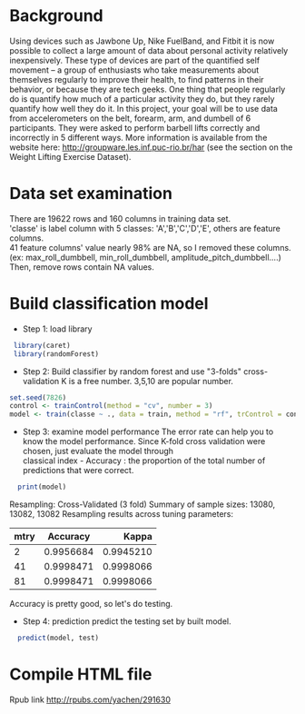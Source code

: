 # Background
Using devices such as Jawbone Up, Nike FuelBand, and Fitbit it is now possible to collect a large amount of data about personal activity relatively inexpensively. These type of devices are part of the quantified self movement – a group of enthusiasts who take measurements about themselves regularly to improve their health, to find patterns in their behavior, or because they are tech geeks. One thing that people regularly do is quantify how much of a particular activity they do, but they rarely quantify how well they do it. In this project, your goal will be to use data from accelerometers on the belt, forearm, arm, and dumbell of 6 participants. They were asked to perform barbell lifts correctly and incorrectly in 5 different ways. More information is available from the website here: http://groupware.les.inf.puc-rio.br/har (see the section on the Weight Lifting Exercise Dataset).

# Data set examination
There are 19622 rows and 160 columns in training data set.  
'classe' is label column with 5 classes: 'A','B','C','D','E', others are feature columns.  
41 feature columns' value nearly 98% are NA, so I removed these columns.
(ex: max_roll_dumbbell, min_roll_dumbbell, amplitude_pitch_dumbbell....) 
Then, remove rows contain NA values.

# Build classification model
* Step 1: load library  
```r
 library(caret)
 library(randomForest)
```
* Step 2:  Build classifier by random forest and use "3-folds" cross-validation
K is a free number. 3,5,10 are popular number.
```r
set.seed(7826) 
control <- trainControl(method = "cv", number = 3)
model <- train(classe ~ ., data = train, method = "rf", trControl = control)
```
* Step 3: examine model performance
The error rate can help you to know the model performance.
Since K-fold cross validation were chosen, just evaluate the model through  
classical index - Accuracy : the proportion of the total number of predictions that were correct.
```r
  print(model)
```
  Resampling: Cross-Validated (3 fold) 
  Summary of sample sizes: 13080, 13082, 13082 
  Resampling results across tuning parameters:

  | mtry   |      Accuracy      |  Kappa |
  |----------|:-------------:|------:|
  | 2 |  0.9956684 | 0.9945210 |
  | 41 |    0.9998471   |   0.9998066 |
  | 81 | 0.9998471 |    0.9998066 |
  
  Accuracy is pretty good, so let's do testing.  
* Step 4: prediction
predict the testing set by built model.
```R
  predict(model, test)
 ```
# Compile HTML file
  Rpub link
  http://rpubs.com/yachen/291630

